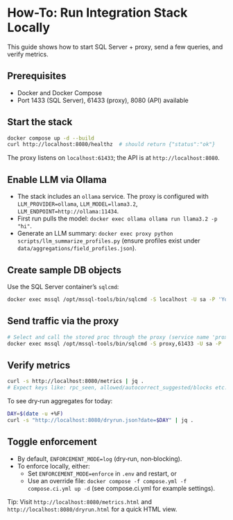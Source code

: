 # How-To: Run Integration Stack Locally

This guide shows how to start SQL Server + proxy, send a few queries, and verify metrics.

## Prerequisites
- Docker and Docker Compose
- Port 1433 (SQL Server), 61433 (proxy), 8080 (API) available

## Start the stack
```bash
docker compose up -d --build
curl http://localhost:8080/healthz  # should return {"status":"ok"}
```

The proxy listens on `localhost:61433`; the API is at `http://localhost:8080`.

## Enable LLM via Ollama
- The stack includes an `ollama` service. The proxy is configured with `LLM_PROVIDER=ollama`, `LLM_MODEL=llama3.2`, `LLM_ENDPOINT=http://ollama:11434`.
- First run pulls the model: `docker exec ollama ollama run llama3.2 -p "hi"`.
- Generate an LLM summary: `docker exec proxy python scripts/llm_summarize_profiles.py` (ensure profiles exist under `data/aggregations/field_profiles.json`).

## Create sample DB objects
Use the SQL Server container’s `sqlcmd`:
```bash
docker exec mssql /opt/mssql-tools/bin/sqlcmd -S localhost -U sa -P 'Your_strong_Pa55' -Q "CREATE DATABASE demo; USE demo; CREATE TABLE T(Id INT, Phone NVARCHAR(32)); CREATE PROC dbo.Upd @Id INT, @Phone NVARCHAR(32) AS BEGIN UPDATE T SET Phone=@Phone WHERE Id=@Id; END; INSERT INTO T VALUES (1,'0701234567');"
```

## Send traffic via the proxy
```bash
# Select and call the stored proc through the proxy (service name 'proxy' inside compose network)
docker exec mssql /opt/mssql-tools/bin/sqlcmd -S proxy,61433 -U sa -P 'Your_strong_Pa55' -Q "USE demo; SELECT COUNT(*) FROM T; EXEC dbo.Upd 1, '0707654321'; SELECT TOP 1 Phone FROM T WHERE Id=1;"
```

## Verify metrics
```bash
curl -s http://localhost:8080/metrics | jq .
# Expect keys like: rpc_seen, allowed/autocorrect_suggested/blocks etc.
```

To see dry‑run aggregates for today:
```bash
DAY=$(date -u +%F)
curl -s "http://localhost:8080/dryrun.json?date=$DAY" | jq .
```

## Toggle enforcement
- By default, `ENFORCEMENT_MODE=log` (dry‑run, non‑blocking).
- To enforce locally, either:
  - Set `ENFORCEMENT_MODE=enforce` in `.env` and restart, or
  - Use an override file: `docker compose -f compose.yml -f compose.ci.yml up -d` (see compose.ci.yml for example settings).

Tip: Visit `http://localhost:8080/metrics.html` and `http://localhost:8080/dryrun.html` for a quick HTML view.

